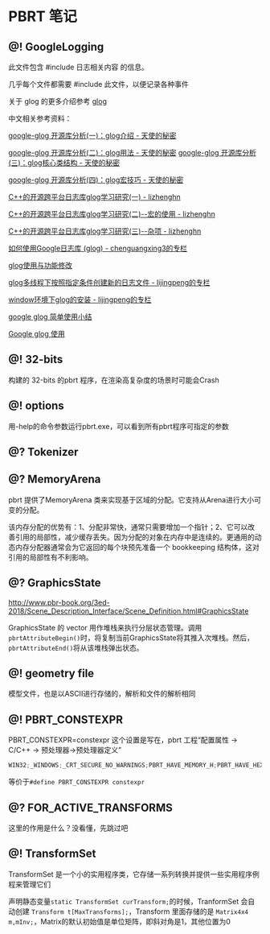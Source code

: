 # PBRT 笔记

## @! GoogleLogging

此文件包含 #include 日志相关内容 的信息。

几乎每个文件都需要 #include 此文件，以便记录各种事件

关于 glog 的更多介绍参考 [glog](../src/ext/glog/doc/glog.html)

中文相关参考资料：

[google-glog 开源库分析(一)：glog介绍 - 天使的秘密](http://www.cnblogs.com/davidyang2415/p/3861109.html)

[google-glog 开源库分析(二)：glog用法 - 天使的秘密](http://www.cnblogs.com/davidyang2415/p/3861112.html)
[google-glog 开源库分析(三)：glog核心类结构 - 天使的秘密](http://www.cnblogs.com/davidyang2415/p/3861118.html)

[google-glog 开源库分析(四)：glog宏技巧 - 天使的秘密](http://www.cnblogs.com/davidyang2415/p/3861120.html)

[C++的开源跨平台日志库glog学习研究(一) - lizhenghn](http://www.cnblogs.com/lizhenghn/p/3704749.html)

[C++的开源跨平台日志库glog学习研究(二)--宏的使用 - lizhenghn](http://www.cnblogs.com/lizhenghn/archive/2014/05/03/3705410.html)

[C++的开源跨平台日志库glog学习研究(三)--杂项 - lizhenghn](
http://www.cnblogs.com/lizhenghn/p/3720508.html)

[如何使用Google日志库 (glog) - chenguangxing3的专栏](http://blog.csdn.net/chenguangxing3/article/details/17150069)

[glog使用与功能修改](http://www.cppfans.org/1566.html)

[glog多线程下按照指定条件创建新的日志文件 - lijingpeng的专栏](
http://blog.csdn.net/lijingpengchina/article/details/9050539)

[window环境下glog的安装 - lijingpeng的专栏](http://blog.csdn.net/lijingpengchina/article/details/9047777)

[google glog 简单使用小结](https://www.jianshu.com/p/762b9602e07b)

[Google glog 使用](https://www.cnblogs.com/zhoug2020/p/5884598.html)



## @! 32-bits

构建的 32-bits 的pbrt 程序，在渲染高复杂度的场景时可能会Crash



## @! options 

用-help的命令参数运行pbrt.exe，可以看到所有pbrt程序可指定的参数

## @? Tokenizer



##  @? MemoryArena

pbrt 提供了MemoryArena 类来实现基于区域的分配。它支持从Arena进行大小可变的分配。

该内存分配的优势有：1、分配非常快，通常只需要增加一个指针；2、它可以改善引用的局部性，减少缓存丢失。因为分配的对象在内存中是连续的。更通用的动态内存分配器通常会为它返回的每个块预先准备一个 bookkeeping 结构体，这对引用的局部性有不利影响。

## @? GraphicsState 

http://www.pbr-book.org/3ed-2018/Scene_Description_Interface/Scene_Definition.html#GraphicsState

GraphicsState 的 vector 用作堆栈来执行分层状态管理。调用`pbrtAttributeBegin()`时，将复制当前GraphicsState将其推入次堆栈。然后，`pbrtAttributeEnd()`将从该堆栈弹出状态。

## @! geometry file

模型文件，也是以ASCII进行存储的，解析和文件的解析相同



## @! PBRT_CONSTEXPR

PBRT_CONSTEXPR=constexpr 这个设置是写在，pbrt 工程“配置属性 -> C/C++ -> 预处理器->预处理器定义”

```C++
WIN32;_WINDOWS;_CRT_SECURE_NO_WARNINGS;PBRT_HAVE_MEMORY_H;PBRT_HAVE_HEX_FP_CONSTANTS;PBRT_HAVE_BINARY_CONSTANTS;PBRT_HAVE_CONSTEXPR;PBRT_CONSTEXPR=constexpr;PBRT_HAVE_ALIGNAS;PBRT_HAVE_ALIGNOF;PBRT_HAVE_NONPOD_IN_UNIONS;PBRT_NOINLINE=__declspec(noinline);PBRT_HAVE__ALIGNED_MALLOC;PBRT_THREAD_LOCAL=thread_local;GOOGLE_GLOG_DLL_DECL=;PTEX_STATIC;CMAKE_INTDIR="Debug";%(PreprocessorDefinitions)
```

等价于`#define PBRT_CONSTEXPR constexpr`



## @? FOR_ACTIVE_TRANSFORMS

这里的作用是什么？没看懂，先跳过吧



## @! TransformSet

TransformSet 是一个小的实用程序类，它存储一系列转换并提供一些实用程序例程来管理它们

声明静态变量`static TransformSet curTransform;`的时候，TranformSet 会自动创建 `Transform t[MaxTransforms];`，Transform 里面存储的是 `Matrix4x4 m,mInv;`，Matrix的默认初始值是单位矩阵，即斜对角是1，其他位置为0

